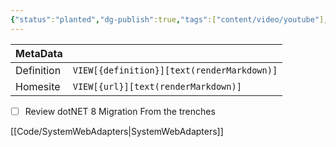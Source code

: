 ```yaml
---
{"status":"planted","dg-publish":true,"tags":["content/video/youtube"],"creation_date":"2024-05-06 18:28","definition":"dotNET 8 Migration From the trenches","ms-learn-url":"undefined","url":"https://www.youtube.com/watch?v=c1HXFEXGdG0","aliases":null,"permalink":"/content/dot-net-8-migration-from-the-trenches/","dgPassFrontmatter":true}
---
```



| MetaData   |                                              |
| ---------- | -------------------------------------------- |
| Definition | `VIEW[{definition}][text(renderMarkdown)]`   |
| Homesite   | `VIEW[{url}][text(renderMarkdown)]`          |
- [ ] Review dotNET 8 Migration From the trenches

[[Code/SystemWebAdapters\|SystemWebAdapters]]
